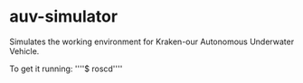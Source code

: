 auv-simulator
=============

Simulates the working environment for Kraken-our Autonomous Underwater Vehicle.

To get it running:
''''$ roscd''''
